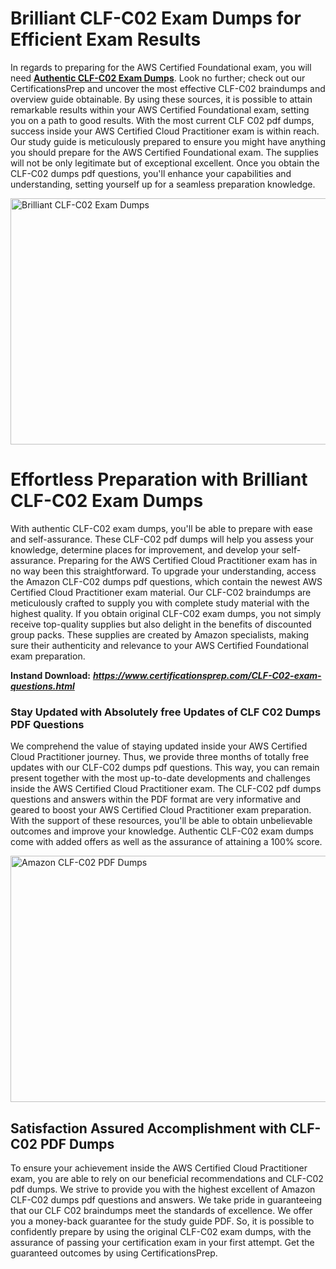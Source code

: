 <h1><strong>Brilliant CLF-C02 Exam Dumps for Efficient Exam Results</strong></h1>
<p>In regards to preparing for the AWS Certified Foundational exam, you will need <a href="https://www.certificationsprep.com/CLF-C02-exam-questions.html"><strong>Authentic CLF-C02 Exam Dumps</strong></a>. Look no further; check out our CertificationsPrep and uncover the most effective CLF-C02 braindumps and overview guide obtainable. By using these sources, it is possible to attain remarkable results within your AWS Certified Foundational exam, setting you on a path to good results. With the most current CLF C02 pdf dumps, success inside your AWS Certified Cloud Practitioner exam is within reach. Our study guide is meticulously prepared to ensure you might have anything you should prepare for the AWS Certified Foundational exam. The supplies will not be only legitimate but of exceptional excellent. Once you obtain the CLF-C02 dumps pdf questions, you'll enhance your capabilities and understanding, setting yourself up for a seamless preparation knowledge.</p>
<p><img src="https://i.imgur.com/XTkKqDV.png" alt="Brilliant CLF-C02 Exam Dumps" width="700" height="394" /></p>
<h1><strong>Effortless Preparation with Brilliant CLF-C02 Exam Dumps</strong></h1>
<p>With authentic CLF-C02 exam dumps, you'll be able to prepare with ease and self-assurance. These CLF-C02 pdf dumps will help you assess your knowledge, determine places for improvement, and develop your self-assurance. Preparing for the AWS Certified Cloud Practitioner exam has in no way been this straightforward. To upgrade your understanding, access the Amazon CLF-C02 dumps pdf questions, which contain the newest AWS Certified Cloud Practitioner exam material. Our CLF-C02 braindumps are meticulously crafted to supply you with complete study material with the highest quality. If you obtain original CLF-C02 exam dumps, you not simply receive top-quality supplies but also delight in the benefits of discounted group packs. These supplies are created by Amazon specialists, making sure their authenticity and relevance to your AWS Certified Foundational exam preparation.</p>
<p><strong>Instand Download:</strong>&nbsp;<strong><a href="https://www.certificationsprep.com/CLF-C02-exam-questions.html"><em>https://www.certificationsprep.com/CLF-C02-exam-questions.html</em></a></strong></p>
<h3><strong>Stay Updated with Absolutely free Updates of CLF C02 Dumps PDF Questions</strong></h3>
<p>We comprehend the value of staying updated inside your AWS Certified Cloud Practitioner journey. Thus, we provide three months of totally free updates with our CLF-C02 dumps pdf questions. This way, you can remain present together with the most up-to-date developments and challenges inside the AWS Certified Cloud Practitioner exam. The CLF-C02 pdf dumps questions and answers within the PDF format are very informative and geared to boost your AWS Certified Cloud Practitioner exam preparation. With the support of these resources, you'll be able to obtain unbelievable outcomes and improve your knowledge. Authentic CLF-C02 exam dumps come with added offers as well as the assurance of attaining a 100% score.</p>
<p><a href="https://www.certificationsprep.com/CLF-C02-exam-questions.html"><img src="https://i.imgur.com/DQYUJ45.png" alt="Amazon CLF-C02 PDF Dumps" width="700" height="394" /></a></p>
<h2><strong>Satisfaction Assured Accomplishment with CLF-C02 PDF Dumps</strong></h2>
<p>To ensure your achievement inside the AWS Certified Cloud Practitioner exam, you are able to rely on our beneficial recommendations and CLF-C02 pdf dumps. We strive to provide you with the highest excellent of Amazon CLF-C02 dumps pdf questions and answers. We take pride in guaranteeing that our CLF C02 braindumps meet the standards of excellence. We offer you a money-back guarantee for the study guide PDF. So, it is possible to confidently prepare by using the original CLF-C02 exam dumps, with the assurance of passing your certification exam in your first attempt. Get the guaranteed outcomes by using CertificationsPrep.</p>

